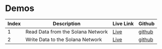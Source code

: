 # Demos


| Index | Description | Live Link | Github
| --- | --- | --- | --- |
| 1 | Read Data from the Solana Network | [Live](https://solana-balance-git-main-methlox.vercel.app/) | [github](https://github.com/methlox/solana-balance)
| 2 | Write Data to the Solana Network | [Live]() | [github](https://github.com/methlox/solana-write)
